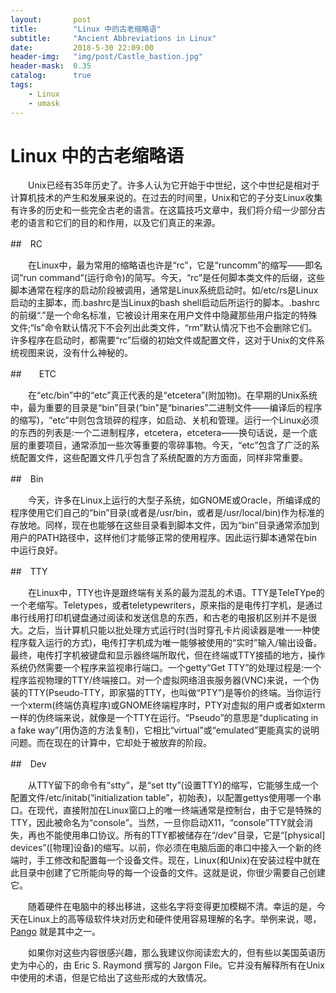 ```yaml
---
layout:       post
title:        "Linux 中的古老缩略语"
subtitle:     "Ancient Abbreviations in Linux"
date:         2018-5-30 22:09:00
header-img:   "img/post/Castle_bastion.jpg"
header-mask:  0.35
catalog:      true
tags:
    - Linux 
    - umask
---
```

# Linux 中的古老缩略语
　　Unix已经有35年历史了。许多人认为它开始于中世纪，这个中世纪是相对于计算机技术的产生和发展来说的。在过去的时间里，Unix和它的子分支Linux收集有许多的历史和一些完全古老的语言。在这篇技巧文章中，我们将介绍一少部分古老的语言和它们的目的和作用，以及它们真正的来源。

##　RC

　　在Linux中，最为常用的缩略语也许是“rc”，它是“runcomm”的缩写――即名词“run command”(运行命令)的简写。今天，“rc”是任何脚本类文件的后缀，这些脚本通常在程序的启动阶段被调用，通常是Linux系统启动时。如/etc/rs是Linux启动的主脚本，而.bashrc是当Linux的bash shell启动后所运行的脚本。.bashrc的前缀“.”是一个命名标准，它被设计用来在用户文件中隐藏那些用户指定的特殊文件;“ls”命令默认情况下不会列出此类文件，“rm”默认情况下也不会删除它们。许多程序在启动时，都需要“rc”后缀的初始文件或配置文件，这对于Unix的文件系统视图来说，没有什么神秘的。

##　　ETC

　　在“etc/bin”中的“etc”真正代表的是“etcetera”(附加物)。在早期的Unix系统中，最为重要的目录是“bin”目录(“bin”是“binaries”二进制文件――编译后的程序的缩写)，“etc”中则包含琐碎的程序，如启动、关机和管理。运行一个Linux必须的东西的列表是:一个二进制程序，etcetera，etcetera――换句话说，是一个底层的重要项目，通常添加一些次等重要的零碎事物。今天，“etc”包含了广泛的系统配置文件，这些配置文件几乎包含了系统配置的方方面面，同样非常重要。

##　Bin

　　今天，许多在Linux上运行的大型子系统，如GNOME或Oracle，所编译成的程序使用它们自己的“bin”目录(或者是/usr/bin，或者是/usr/local/bin)作为标准的存放地。同样，现在也能够在这些目录看到脚本文件，因为“bin”目录通常添加到用户的PATH路径中，这样他们才能够正常的使用程序。因此运行脚本通常在bin中运行良好。

##　TTY

　　在Linux中，TTY也许是跟终端有关系的最为混乱的术语。TTY是TeleTYpe的一个老缩写。Teletypes，或者teletypewriters，原来指的是电传打字机，是通过串行线用打印机键盘通过阅读和发送信息的东西，和古老的电报机区别并不是很大。之后，当计算机只能以批处理方式运行时(当时穿孔卡片阅读器是唯一一种使程序载入运行的方式)，电传打字机成为唯一能够被使用的“实时”输入/输出设备。最终，电传打字机被键盘和显示器终端所取代，但在终端或TTY接插的地方，操作系统仍然需要一个程序来监视串行端口。一个getty“Get TTY”的处理过程是:一个程序监视物理的TTY/终端接口。对一个虚拟网络沮丧服务器(VNC)来说，一个伪装的TTY(Pseudo-TTY，即家猫的TTY，也叫做“PTY”)是等价的终端。当你运行一个xterm(终端仿真程序)或GNOME终端程序时，PTY对虚拟的用户或者如xterm一样的伪终端来说，就像是一个TTY在运行。“Pseudo”的意思是“duplicating in a fake way”(用伪造的方法复制)，它相比“virtual”或“emulated”更能真实的说明问题。而在现在的计算中，它却处于被放弃的阶段。

##　Dev

　　从TTY留下的命令有“stty”，是“set tty”(设置TTY)的缩写，它能够生成一个配置文件/etc/initab(“initialization table”，初始表)，以配置gettys使用哪一个串口。在现代，直接附加在Linux窗口上的唯一终端通常是控制台，由于它是特殊的TTY，因此被命名为“console”。当然，一旦你启动X11，“console”TTY就会消失，再也不能使用串口协议。所有的TTY都被储存在“/dev”目录，它是“[physical] devices”([物理]设备)的缩写。以前，你必须在电脑后面的串口中接入一个新的终端时，手工修改和配置每一个设备文件。现在，Linux(和Unix)在安装过程中就在此目录中创建了它所能向导的每一个设备的文件。这就是说，你很少需要自己创建它。

　　随着硬件在电脑中的移出移进，这些名字将变得更加模糊不清。幸运的是，今天在Linux上的高等级软件块对历史和硬件使用容易理解的名字。举例来说，嗯，[Pango](http://www.pango.org/) 就是其中之一。

　　如果你对这些内容很感兴趣，那么我建议你阅读宏大的，但有些以美国英语历史为中心的，由 Eric S. Raymond 撰写的 Jargon File。它并没有解释所有在Unix中使用的术语，但是它给出了这些形成的大致情况。